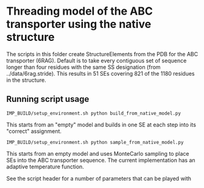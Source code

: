 # Threading model of the ABC transporter using the native structure

The scripts in this folder create StructureElements from the PDB for
the ABC transporter (6RAG).  Default is to take every contiguous set
of sequence longer than four residues with the same SS designation
(from ../data/6rag.stride).  This results in 51 SEs covering 821 of 
the 1180 residues in the structure.

## Running script usage
`IMP_BUILD/setup_environment.sh python build_from_native_model.py`

This starts from an "empty" model and builds in one SE at each step
into its "correct" assignment.  


`IMP_BUILD/setup_environment.sh python sample_from_native_model.py`

This starts from an empty model and uses MonteCarlo sampling to place
SEs into the ABC transporter sequence. The current implementation
has an adaptive temperature function.

See the script header for a number of parameters that can be played with




